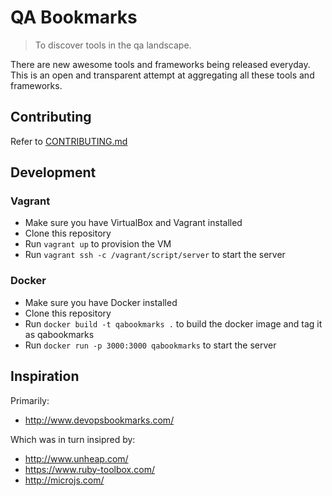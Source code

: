 # QA Bookmarks

> To discover tools in the qa landscape.

There are new awesome tools and frameworks being released everyday.
This is an open and transparent attempt at aggregating all these tools
and frameworks.

## Contributing

Refer to [CONTRIBUTING.md](https://github.com/clydevassallo/qabookmarks.com/blob/master/CONTRIBUTING.md)

## Development

### Vagrant

* Make sure you have VirtualBox and Vagrant installed
* Clone this repository
* Run `vagrant up` to provision the VM
* Run `vagrant ssh -c /vagrant/script/server` to start the server

### Docker

* Make sure you have Docker installed
* Clone this repository
* Run `docker build -t qabookmarks .` to build the docker image and tag it as qabookmarks
* Run `docker run -p 3000:3000 qabookmarks` to start the server

## Inspiration

Primarily:
* http://www.devopsbookmarks.com/

Which was in turn insipred by:
* http://www.unheap.com/
* https://www.ruby-toolbox.com/
* http://microjs.com/